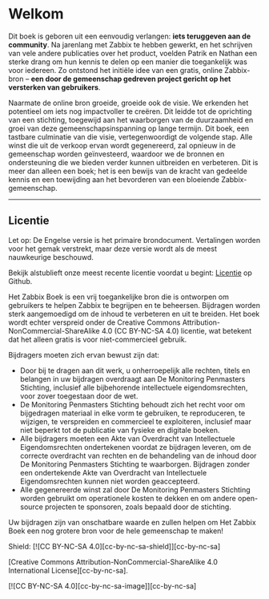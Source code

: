 # Welkom
Dit boek is geboren uit een eenvoudig verlangen: **iets teruggeven aan de community**.
Na jarenlang met Zabbix te hebben gewerkt, en het schrijven van vele andere publicaties
over het product, voelden Patrik en Nathan een sterke drang om hun kennis te delen
op een manier die toegankelijk was voor iedereen. Zo ontstond het initiële idee van
een gratis, online Zabbix-bron – **een door de gemeenschap gedreven project gericht op het versterken van gebruikers**.

Naarmate de online bron groeide, groeide ook de visie. We erkenden het potentieel
om iets nog impactvoller te creëren. Dit leidde tot de oprichting van een stichting,
toegewijd aan het waarborgen van de duurzaamheid en groei van deze gemeenschapsinspanning
op lange termijn. Dit boek, een tastbare culminatie van die visie, vertegenwoordigt
de volgende stap. Alle winst die uit de verkoop ervan wordt gegenereerd, zal opnieuw
in de gemeenschap worden geïnvesteerd, waardoor we de bronnen en ondersteuning die we
bieden verder kunnen uitbreiden en verbeteren. Dit is meer dan alleen een boek;
het is een bewijs van de kracht van gedeelde kennis en een toewijding aan het bevorderen
van een bloeiende Zabbix-gemeenschap.

---

## Licentie

Let op: De Engelse versie is het primaire brondocument.
Vertalingen worden voor het gemak verstrekt, maar deze versie wordt als de
meest nauwkeurige beschouwd.

Bekijk alstublieft onze meest recente licentie voordat u begint: [Licentie](https://github.com/penmasters/zabbix-book/blob/main/readme.md)
op Github.

Het Zabbix Boek is een vrij toegankelijke bron die is ontworpen om gebruikers te
helpen Zabbix te begrijpen en te beheersen. Bijdragen worden sterk aangemoedigd
om de inhoud te verbeteren en uit te breiden. Het boek wordt echter verspreid onder de
Creative Commons Attribution-NonCommercial-ShareAlike 4.0 (CC BY-NC-SA 4.0)
licentie, wat betekent dat het alleen gratis is voor niet-commercieel gebruik.

Bijdragers moeten zich ervan bewust zijn dat:

- Door bij te dragen aan dit werk, u onherroepelijk alle rechten, titels en belangen
in uw bijdragen overdraagt aan De Monitoring Penmasters Stichting, inclusief alle
bijbehorende intellectuele eigendomsrechten, voor zover toegestaan door de wet.
- De Monitoring Penmasters Stichting behoudt zich het recht voor om bijgedragen
materiaal in elke vorm te gebruiken, te reproduceren, te wijzigen, te verspreiden
en commercieel te exploiteren, inclusief maar niet beperkt tot de publicatie van
fysieke en digitale boeken. 
- Alle bijdragers moeten een Akte van Overdracht van
Intellectuele Eigendomsrechten ondertekenen voordat ze bijdragen leveren, om de
correcte overdracht van rechten en de behandeling van de inhoud door De 
Monitoring Penmasters Stichting te waarborgen. Bijdragen zonder een ondertekende Akte
van Overdracht van Intellectuele Eigendomsrechten kunnen niet worden geaccepteerd.
- Alle gegenereerde winst zal door De Monitoring Penmasters Stichting worden gebruikt
om operationele kosten te dekken en om andere open-source projecten te sponsoren,
zoals bepaald door de stichting. 

Uw bijdragen zijn van onschatbare waarde en zullen
helpen om Het Zabbix Boek een nog grotere bron voor de hele gemeenschap te maken!

Shield: [![CC BY-NC-SA 4.0][cc-by-nc-sa-shield]][cc-by-nc-sa]

[Creative Commons Attribution-NonCommercial-ShareAlike 4.0 International License][cc-by-nc-sa].

[![CC BY-NC-SA 4.0][cc-by-nc-sa-image]][cc-by-nc-sa]
